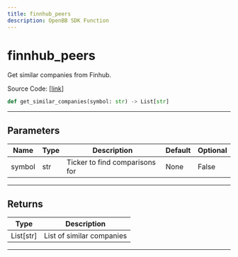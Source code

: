 ```yaml
---
title: finnhub_peers
description: OpenBB SDK Function
---
```


# finnhub_peers

Get similar companies from Finhub.

Source Code: [[link](https://github.com/OpenBB-finance/OpenBBTerminal/tree/main/openbb_terminal/stocks/comparison_analysis/finnhub_model.py#L17)]

```python
def get_similar_companies(symbol: str) -> List[str]
```
---
## Parameters

| Name | Type | Description | Default | Optional |
| ---- | ---- | ----------- | ------- | -------- |
| symbol | str | Ticker to find comparisons for | None | False |

---
## Returns

| Type | Description |
| ---- | ----------- |
| List[str] | List of similar companies |

---
